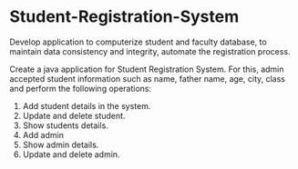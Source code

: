 # Student-Registration-System
Develop application to computerize student and faculty database, to maintain data consistency and integrity, automate the registration process.

Create a java application for Student Registration System. For this, admin accepted student information such as name, father name, age, city, class and perform the following operations: 
1. Add student details in the system.
2. Update and delete student.
2. Show students details. 
3. Add admin 
4. Show admin details.
5. Update and delete admin.
